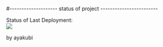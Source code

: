 #-------------------- status of project ------------------------

Status of Last Deployment:<br>
<img src="https://github.com/aayakubi/ci_aws/workflows/pipe-aws/badge.svg?branch=master"><br>

by ayakubi
